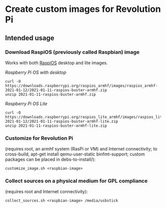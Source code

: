 # Create custom images for Revolution Pi

## Intended usage

### Download RaspiOS (previously called Raspbian) image
Works with both [RaspiOS](https://www.raspberrypi.org/software/operating-systems/#raspberry-pi-os-32-bit) desktop and lite images.

*Raspberry Pi OS with desktop*
```
curl -O https://downloads.raspberrypi.org/raspios_armhf/images/raspios_armhf-2021-01-12/2021-01-11-raspios-buster-armhf.zip
unzip 2021-01-11-raspios-buster-armhf.zip
```

*Raspberry Pi OS Lite*
```
curl -O https://downloads.raspberrypi.org/raspios_lite_armhf/images/raspios_lite_armhf-2021-01-12/2021-01-11-raspios-buster-armhf-lite.zip
unzip 2021-01-11-raspios-buster-armhf-lite.zip
```

### Customize for Revolution Pi
(requires root, an armhf system (RasPi or VM) and Internet connectivity;
to cross-build, apt-get install qemu-user-static binfmt-support;
custom packages can be placed in debs-to-install/):

`customize_image.sh <raspbian-image>`

### Collect sources on a physical medium for GPL compliance
(requires root and Internet connectivity):

`collect_sources.sh <raspbian-image> /media/usbstick`
